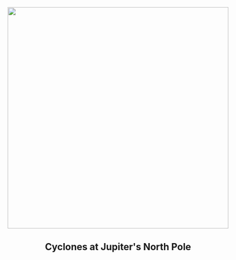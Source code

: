 
<p align="center"><img src="https://apod.nasa.gov/apod/image/2503/JupiterCyclones_Juno_960.jpg" width="500" height="500"></p>
<h2 align="center"> Cyclones at Jupiter's North Pole </h2>
